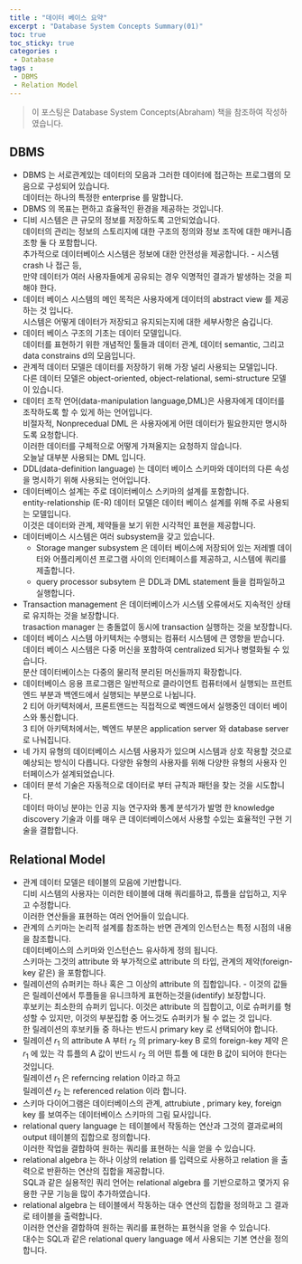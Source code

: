 ```yaml
---
title : "데이터 베이스 요약"
excerpt : "Database System Concepts Summary(01)"
toc: true
toc_sticky: true
categories :	
 - Database
tags :
 - DBMS
 - Relation Model 
---
```


> 이 포스팅은 Database System Concepts(Abraham) 책을 참조하여 작성하였습니다.

## DBMS

- DBMS 는 서로관계있는 데이터의 모음과 그러한 데이터에 접근하는 프로그램의 모음으로 구성되어 있습니다.  
  데이터는 하나의 특정한 enterprise 를 말합니다.   
- DBMS 의 목표는 편하고 효율적인 환경을 제공하는 것입니다.
- 디비 시스템은 큰 규모의 정보를 저장하도록 고안되었습니다.  
  데이터의 관리는 정보의 스토리지에 대한 구조의 정의와 정보 조작에 대한 매커니즘 조항 둘 다 포함합니다.  
  추가적으로 데이터베이스 시스템은 정보에 대한 안전성을 제공합니다. - 시스템 crash 나 접근 등,  
  만약 데이터가 여러 사용자들에게 공유되는 경우 익명적인 결과가 발생하는 것을 피해야 한다.  
- 데이터 베이스 시스템의 메인 목적은 사용자에게 데이터의 abstract view 를 제공하는 것 입니다.  
  시스템은 어떻게 데이터가 저장되고 유지되는지에 대한 세부사항은 숨깁니다.  
- 데이터 베이스 구조의 기초는 데이터 모델입니다.  
  데이터를 표현하기 위한 개념적인 툴들과 데이터 관계, 데이터 semantic, 그리고 data constrains d의 모음입니다.
- 관계적 데이터 모델은 데이터를 저장하기 위해 가장 널리 사용되는 모델입니다.  
  다른 데이터 모델은 object-oriented, object-relational, semi-structure 모델이 있습니다.
- 데이터 조작 언어(data-manipulation language,DML)은 사용자에게 데이터를 조작하도록 할 수 있게 하는 언어입니다.  
  비절자적, Nonprecedual DML 은 사용자에게 어떤 데이터가 필요한지만 명시하도록 요청합니다.  
  이러한 데이터를 구체적으로 어떻게 가져올지는 요청하지 않습니다.  
  오늘날 대부분 사용되는 DML 입니다. 
- DDL(data-definition language) 는 데이터 베이스 스키마와 데이터의 다른 속성을 명시하기 위해 사용되는 언어입니다.
- 데이터베이스 설계는 주로 데이터베이스 스키마의 설계를 포함합니다.  
  entity-relationship (E-R) 데이터 모델은 데이터 베이스 설계를 위해 주로 사용되는 모델입니다.  
  이것은 데이터와 관계, 제약들을 보기 위한 시각적인 표현을 제공합니다.  
- 데이터베이스 시스템은 여러 subsystem을 갖고 있습니다.
  - Storage manger subsystem 은 데이터 베이스에 저장되어 있는 저레벨 데이터와 어플리케이션 프로그램 사이의 인터페이스를 제공하고, 시스템에 쿼리를 제출합니다.
  - query processor subsytem 은 DDL과 DML statement 들을 컴파일하고 실행합니다.
- Transaction management 은 데이터베이스가 시스템 오류에서도 지속적인 상태로 유지하는 것을 보장합니다.  
  trasaction manager 는 충돌없이 동시에 transaction 실행하는 것을 보장합니다.
- 데이터 베이스 시스템 아키텍처는 수행되는 컴퓨터 시스템에 큰 영향을 받습니다.   
  데이터 베이스 시스템은 다중 머신을 포함하여 centralized 되거나 병렬화될 수 있습니다.  
  분산 데이터베이스는 다중의 물리적 분리된 머신들까지 확장합니다.
- 데이터베이스 응용 프로그램은 일반적으로 클라이언트 컴퓨터에서 실행되는 프런트 엔드 부분과 백엔드에서 실행되는 부분으로 나뉩니다.  
  2 티어 아키텍처에서, 프론트앤드는 직접적으로 벡엔드에서 실행중인 데이터 베이스와 통신합니다.  
  3 티어 아키텍처에서는, 벡엔드 부분은 application server 와 database server 로 나눠집니다.
- 네 가지 유형의 데이터베이스 시스템 사용자가 있으며 시스템과 상호 작용할 것으로 예상되는 방식이 다릅니다. 다양한 유형의 사용자를 위해 다양한 유형의 사용자 인터페이스가 설계되었습니다.
- 데이터 분석 기술은 자동적으로 데이터로 부터 규칙과 패턴을 찾는 것을 시도합니다.  
  데이터 마이닝 분야는 인공 지능 연구자와 통계 분석가가 발명 한 knowledge discovery 기술과 이를 매우 큰 데이터베이스에서 사용할 수있는 효율적인 구현 기술을 결합합니다.



## Relational Model

- 관계 데이터 모델은 테이블의 모음에 기반합니다.  
  디비 시스템의 사용자는 이러한 테이블에 대해 쿼리를하고, 튜플을 삽입하고, 지우고 수정합니다.  
  이러한 연산들을 표현하는 여러 언어들이 있습니다.
- 관계의 스키마는 논리적 설계를 참조하는 반면 관계의 인스턴스는 특정 시점의 내용을 참조합니다.  
  데이터베이스의 스키마와 인스턴슨느 유사하게 정의 됩니다.  
  스키마는 그것의 attribute 와 부가적으로 attribute 의 타입, 관계의 제약(foreign-key 같은) 을 포함합니다. 
- 릴레이션의 슈퍼키는 하나 혹은 그 이상의 attribute 의 집합입니다. - 이것의 값들은 릴레이션에서 투플들을 유니크하게 표현하는것을(identify) 보장합니다.  
  후보키는 최소한의 슈퍼키 입니다.  이것은 attribute 의 집합이고, 이로 슈퍼키를 형성할 수 있지만, 이것의 부분집합 중 어느것도 슈퍼키가 될 수 없는 것 입니다.  
  한 릴레이션의 후보키들 중 하나는 반드시 primary key 로 선택되어야 합니다.
- 릴레이션 $r_1$ 의 attribute A 부터 $r_2$ 의 primary-key B 로의 foreign-key 제약 은  
  $r_1$ 에 있는 각 튜플의  A 값이 반드시 $r_2$ 의 어떤 튜플 에 대한 B 값이 되어야 한다는 것입니다.  
  릴레이션 $r_1$ 은 referncing relation 이라고 하고  
  릴레이션 $r_2$ 는 referenced relation 이라 합니다.
- 스키마 다이어그램은 데이터베이스의 관계, attrubiute , primary key, foreign key 를 보여주는 데이터베이스 스키마의 그림 묘사입니다.
- relational query language 는 테이블에서 작동하는 연산과 그것의 결과로써의 output 테이블의 집합으로 정의합니다.  
  이러한 작업을 결합하여 원하는 쿼리를 표현하는 식을 얻을 수 있습니다.
- relational algebra 는 하나 이상의 relation 를 입력으로 사용하고 relation 을 출력으로 반환하는 연산의 집합을 제공합니다.   
  SQL과 같은 실용적인 쿼리 언어는 relational algebra 를 기반으로하고 몇가지  유용한 구문 기능을 많이 추가하였습니다.
- relational algebra 는 테이블에서 작동하는 대수 연산의 집합을 정의하고 그 결과로 테이블을 출력합니다.   
  이러한 연산을 결합하여 원하는 쿼리를 표현하는 표현식을 얻을 수 있습니다.   
  대수는 SQL과 같은 relational query language 에서 사용되는 기본 연산을 정의합니다. 